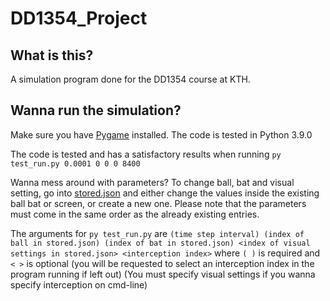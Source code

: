 # DD1354_Project

## What is this?

A simulation program done for the DD1354 course at KTH.

## Wanna run the simulation?

Make sure you have [Pygame](https://www.pygame.org/news) installed. The code is tested in Python 3.9.0

The code is tested and has a satisfactory results when running `py test_run.py 0.0001 0 0 0 8400`

Wanna mess around with parameters? To change ball, bat and visual setting, go into [stored.json](stored.json) and either change the values inside the existing ball bat or screen, or create a new one. Please note that the parameters must come in the same order as the already existing entries.

The arguments for `py test_run.py` are `(time step interval) (index of ball in stored.json) (index of bat in stored.json) <index of visual settings in stored.json> <interception index>` where `( )` is required and `< >` is optional (you will be requested to select an interception index in the program running if left out) (You must specify visual settings if you wanna specify interception on cmd-line)
